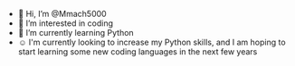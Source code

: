 - 👋 Hi, I’m @Mmach5000
- 👀 I’m interested in coding
- 🌱 I’m currently learning Python
-  ☺ I'm currently looking to increase my Python skills, and I am hoping to start learning some new coding languages in the next few years


<!---
Mmach5000/Mmach5000 is a ✨ special ✨ repository because its `README.md` (this file) appears on your GitHub profile.
You can click the Preview link to take a look at your changes.
--->
